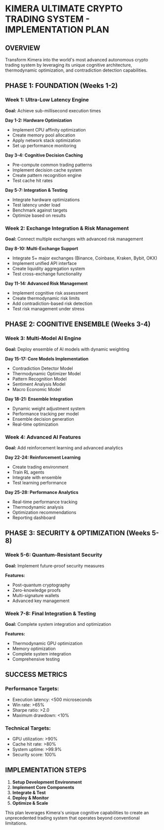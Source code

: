 # KIMERA ULTIMATE CRYPTO TRADING SYSTEM - IMPLEMENTATION PLAN

## OVERVIEW

Transform Kimera into the world's most advanced autonomous crypto trading system by leveraging its unique cognitive architecture, thermodynamic optimization, and contradiction detection capabilities.

## PHASE 1: FOUNDATION (Weeks 1-2)

### Week 1: Ultra-Low Latency Engine
**Goal:** Achieve sub-millisecond execution times

**Day 1-2: Hardware Optimization**
- Implement CPU affinity optimization
- Create memory pool allocation
- Apply network stack optimization
- Set up performance monitoring

**Day 3-4: Cognitive Decision Caching**
- Pre-compute common trading patterns
- Implement decision cache system
- Create pattern recognition engine
- Test cache hit rates

**Day 5-7: Integration & Testing**
- Integrate hardware optimizations
- Test latency under load
- Benchmark against targets
- Optimize based on results

### Week 2: Exchange Integration & Risk Management
**Goal:** Connect multiple exchanges with advanced risk management

**Day 8-10: Multi-Exchange Support**
- Integrate 5+ major exchanges (Binance, Coinbase, Kraken, Bybit, OKX)
- Implement unified API interface
- Create liquidity aggregation system
- Test cross-exchange functionality

**Day 11-14: Advanced Risk Management**
- Implement cognitive risk assessment
- Create thermodynamic risk limits
- Add contradiction-based risk detection
- Test risk management under stress

## PHASE 2: COGNITIVE ENSEMBLE (Weeks 3-4)

### Week 3: Multi-Model AI Engine
**Goal:** Deploy ensemble of AI models with dynamic weighting

**Day 15-17: Core Models Implementation**
- Contradiction Detector Model
- Thermodynamic Optimizer Model
- Pattern Recognition Model
- Sentiment Analysis Model
- Macro Economic Model

**Day 18-21: Ensemble Integration**
- Dynamic weight adjustment system
- Performance tracking per model
- Ensemble decision generation
- Real-time optimization

### Week 4: Advanced AI Features
**Goal:** Add reinforcement learning and advanced analytics

**Day 22-24: Reinforcement Learning**
- Create trading environment
- Train RL agents
- Integrate with ensemble
- Test learning performance

**Day 25-28: Performance Analytics**
- Real-time performance tracking
- Thermodynamic analysis
- Optimization recommendations
- Reporting dashboard

## PHASE 3: SECURITY & OPTIMIZATION (Weeks 5-8)

### Week 5-6: Quantum-Resistant Security
**Goal:** Implement future-proof security measures

**Features:**
- Post-quantum cryptography
- Zero-knowledge proofs
- Multi-signature wallets
- Advanced key management

### Week 7-8: Final Integration & Testing
**Goal:** Complete system integration and optimization

**Features:**
- Thermodynamic GPU optimization
- Memory optimization
- Complete system integration
- Comprehensive testing

## SUCCESS METRICS

### Performance Targets:
- Execution latency: <500 microseconds
- Win rate: >65%
- Sharpe ratio: >2.0
- Maximum drawdown: <10%

### Technical Targets:
- GPU utilization: >90%
- Cache hit rate: >80%
- System uptime: >99.9%
- Security score: 100%

## IMPLEMENTATION STEPS

1. **Setup Development Environment**
2. **Implement Core Components**
3. **Integrate & Test**
4. **Deploy & Monitor**
5. **Optimize & Scale**

This plan leverages Kimera's unique cognitive capabilities to create an unprecedented trading system that operates beyond conventional limitations. 